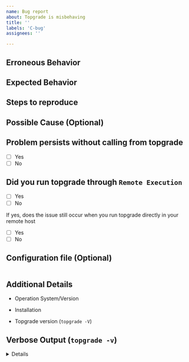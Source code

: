 ```yaml
---
name: Bug report
about: Topgrade is misbehaving
title: ''
labels: 'C-bug'
assignees: ''

---
```


<!--
Thanks for taking the time to fill out this bug report!
Please make sure to
[search for existing issues](https://github.com/topgrade-rs/topgrade/issues)
before filing a new one!

Questions labeled with `Optional` can be skipped.
-->

<!--
If you're here to report about a "No asset found" error, please make sure that
an hour has been passed since the last release was made.
-->

## Erroneous Behavior
<!--
What actually happened?
-->

## Expected Behavior
<!--
Describe the expected behavior
-->

## Steps to reproduce
<!--
A minimal example to reproduce the issue
-->

## Possible Cause (Optional)
<!--
If you know the possible cause of the issue, please tell us.
-->

## Problem persists without calling from topgrade
<!--
Execute the erroneous command directly to see if the problem persists
-->
- [ ] Yes
- [ ] No

## Did you run topgrade through `Remote Execution`

- [ ] Yes
- [ ] No

If yes, does the issue still occur when you run topgrade directly in your
remote host

- [ ] Yes
- [ ] No

## Configuration file (Optional)
<!--
Paste your configuration file inside the code block if you think this issue is
related to configuration.
-->

```toml

```

## Additional Details
- Operation System/Version
  <!-- For example, Fedora Linux 38 -->

- Installation
  <!--
  How did you install topgrade: build from repo / crates.io (cargo install topgrade)
  / package manager (which one) / other (describe)
  -->

- Topgrade version (`topgrade -V`)

## Verbose Output (`topgrade -v`)
<!--
Paste the verbose output into the pre-tags
-->

<details>
<pre>

</pre>
</details>
